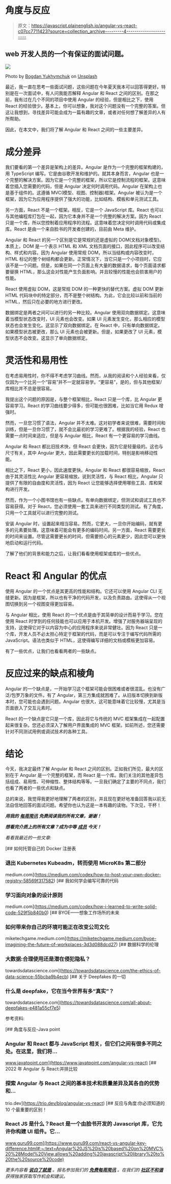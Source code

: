 # 角度与反应

> 原文：<https://javascript.plainenglish.io/angular-vs-react-c07cc7711423?source=collection_archive---------4----------------------->

## web 开发人员的一个有保证的面试问题。

![](img/e141ae48d3021206d779d0a82156bb9c.png)

Photo by [Bogdan Yukhymchuk](https://unsplash.com/@yuhy?utm_source=medium&utm_medium=referral) on [Unsplash](https://unsplash.com?utm_source=medium&utm_medium=referral)

最近，我一直在思考一些面试问题，这些问题在今年夏天我本可以回答得更好。特别是在一次面试中，有人问我能否解释 Angular 和 React 之间的区别。在那之前，我有过在几个不同的项目中使用 Angular 的经验，但是相比之下，使用 React 的经验很少。基本上，你可以想象，我对这个问题没有一个完整的答案。但这让我想到，寻找差异可能会成为一篇有趣的文章，或者对任何想了解差异的人有所帮助。

因此，在本文中，我们将了解 Angular 和 React 之间的一些主要差异。

# **成分差异**

我们要看的第一个差异是架构上的差异。Angular 是作为一个完整的框架构建的，用 TypeScript 编写。它是由谷歌开发和维护的。就其本身而言，Angular 也是一个完整的解决方案。因为它是一个完整的框架，所以它是控制流程的框架。这意味着您插入您需要的代码，但是 Angular 决定何时调用代码。Angular 在架构上也是基于组件的。这遵循 MVC(模型、视图、控制器)框架。Angular 被认为是一个框架，因为它为应用程序提供了强大的功能，比如结构、模板和单元测试工具。

另一方面，React 不是一个框架。相反，它是一个 JavaScript 库。React 也可以与其他编程库打包在一起，因为它本身并不是一个完整的解决方案。因为 React 只是一个库，所以您控制着应用程序的流程。这意味着您决定何时调用代码或集成库。React 是由一个来自脸书的开发者创建的，目前由 Meta 维护。

Angular 和 React 的另一个区别是它是常规的还是虚拟的 DOM(文档对象模型)。本质上，DOM 是一个表示 HTML 和 XML 文档页面的接口，因此程序可以改变结构、样式和内容。因为 Angular 使用常规 DOM，所以当结构或内容改变时，HTML 标记的整个树结构都会更新。正常情况下，当它只是一个小项目时，它应该不是一个问题。但是，如果在同一个页面上有大量的数据请求，每个页面请求都要替换 HTML，那么这会对性能产生负面影响。并且较慢的性能也会损害用户的性能。

React 使用虚拟 DOM，这是常规 DOM 的一种更快的替代方案。虚拟 DOM 更新 HTML 代码块中的特定部分，而不是整个树结构。为此，它会比较以前和当前的 HTML，然后只在必要的地方进行更改。

数据绑定是两者之间可以进行的另一种比较。Angular 使用双向数据绑定。这意味着当模型状态改变时，UI 元素也会改变。如果 UI 元素发生变化，那么相应的模型状态也会发生变化。这显示了双向数据绑定。在 React 中，只有单向数据绑定。如果模型状态被更改，那么 UI 元素也会被更新。但是，如果更改了 UI 元素，模型状态不会改变。这显示了单向数据绑定。

# **灵活性和易用性**

在考虑易用性时，你不得不考虑学习曲线。然而，从我的阅读和个人经验来看，仅仅因为一个比另一个“容易”并不一定就容易学。“更容易”，是的，但与其他框架/库相比并不总是很容易。

我提出这个问题的原因是，与整个框架相比，React 只是一个库，比 Angular 更容易学习。React 的学习曲线要少得多，但可能也很困难，比如当它用 Redux 增强时。

然而，一旦您习惯了语法，Angular 并不太难。这对初学者来说很难，需要时间和训练，但是一旦你习惯了，就不会比最初的学习更难了。根据我的经验，React 也需要一点时间来适应，但是与 Angular 相比，React 有一个更容易的学习曲线。

Angular 和 React 都比旧技术快，但 React 会更快，因为它是轻量级的。这也与尺寸有关，其中 Angular 更大，因此需要更长的加载时间，特别是影响移动性能。

相比之下，React 更小，因此速度更快。Angular 和 React 都很容易缩放，React 由于其灵活性比 Angular 更容易缩放。说到灵活性，与 React 相比，Angular 只提供了有限的自由度和灵活性，因为 React 让您能够选择使用哪些工具、库和架构进行开发。

然而，作为一个小图书馆也有一些缺点。有单向数据绑定，但测试和调试工具也不容易获得。对于 React，您必须使用一套工具来进行不同类型的测试。有了角度，只用一个工具就可以进行完整的测试。

安装 Angular 时，设置起来相当容易。然而，它更大，一旦你开始编码，就有更多的元素要处理。这意味着可能会有更多的编码时间。另一方面，React 需要更长的时间来设置。尽管这需要更长的时间，但需要担心的元素更少，因此您可以更快地启动和运行代码。

了解了他们的背景和能力之后，让我们看看使用框架或库的一些优点。

# **React 和 Angular 的优点**

使用 Angular 的一个优点是其更高的性能和结构。它还可以使用 Angular CLI 无缝更新。因为是框架，所以也有干净的代码开发，以及负责路由。这使得从一个视图切换到另一个视图变得更加容易。

与 Angular 相比，使用 React 的一个优点是由于其简单的设计而易于学习。您在使用 React 时学到的任何技能也可以应用于本机开发。增强了对服务器端呈现的支持，这使得它对于以内容为中心的应用程序来说非常健壮。因为 React 只是一个库，开发人员不必太担心特定于框架的代码，而是可以专注于编写代码所需的 JavaScript。语法也类似于 HTML，这使得编写详细的文档或模板更加容易。

有了一些优点，让我们也看看两者的一些缺点。

# **反应过来的缺点和棱角**

Angular 的一个缺点是，一开始学习这个框架可能会很困难或者很混乱。也没有广泛/包罗万象的文件。有了 Angular，第三方集成就困难了。从旧版本切换到新版本时，您可能也会遇到问题。Angular 也很大，这可能意味着它比较慢，尤其是当页面嵌入了交互元素时。

React 的一个缺点是它只是一个库，因此将它与传统的 MVC 框架集成在一起配置起来很复杂。您还必须深入了解用户界面集成的 MVC 框架。如前所述，您还需要针对不同测试用例或调试技术的各种工具。

# **结论**

今天，我决定最终了解 Angular 和 React 之间的区别。正如我们所见，最大的区别在于 Angular 是一个完整的框架，而 React 是一个库。我们关注的其他差异包括组成、易用性、可伸缩性、整体结构等等。一旦我们确定了主要的不同点，我们也看了两者的一些优点和缺点。

总的来说，我觉得我更好地理解了两者的区别，并且现在更好地准备回答我以前无法自信地回答的面试问题。希望你也认为这是一本有趣的读物。下次见，干杯！

***用我的*** [***每周简讯***](https://crafty-leader-2062.ck.page/8f8bcfb181) ***免费阅读我的所有文章，谢谢！***

***想看完介质上的所有文章？成为中等*** [***成员***](https://miketechgame.medium.com/membership) ***今天！***

*看看我最近的一些文章:*

[](https://medium.com/codex/how-to-host-your-own-docker-registry-58569f317582) [## 如何托管自己的 Docker 注册表

### 退出 Kubernetes Kubeadm，转而使用 MicroK8s 第二部分

medium.com](https://medium.com/codex/how-to-host-your-own-docker-registry-58569f317582) [](https://medium.com/codex/how-i-learned-to-write-solid-code-529f5b840b0) [## 我如何学会编写可靠的代码

### 学习面向对象的设计原则

medium.com](https://medium.com/codex/how-i-learned-to-write-solid-code-529f5b840b0) [](https://miketechgame.medium.com/byoe-imagining-the-future-of-workplaces-3d3d088dcd27) [## BYOE——想象工作场所的未来

### 如何带来你自己的环境可能正在改变公司文化

miketechgame.medium.com](https://miketechgame.medium.com/byoe-imagining-the-future-of-workplaces-3d3d088dcd27) [](https://towardsdatascience.com/the-ethics-of-data-science-55bcba9b4ecb) [## 数据科学的伦理

### 大数据:合理使用还是潜在侵犯隐私？

towardsdatascience.com](https://towardsdatascience.com/the-ethics-of-data-science-55bcba9b4ecb) [](https://towardsdatascience.com/all-about-deepfakes-e481a55cf7e5) [## 关于 Deepfakes 的一切

### 什么是 deepfake，它在当今世界有多“真实”？

towardsdatascience.com](https://towardsdatascience.com/all-about-deepfakes-e481a55cf7e5) 

参考资料:

 [## 角度与反应-Java point

### Angular 和 React 都与 JavaScript 相关，但它们之间有很多不同之处。在这里，我们将…

www.javatpoint.com](https://www.javatpoint.com/angular-vs-react) [](https://trio.dev/blog/angular-vs-react) [## 2022 年 Angular 与 React:并排比较

### 探索 Angular 与 React 之间的基本技术和质量差异及其各自的优势和…

trio.dev](https://trio.dev/blog/angular-vs-react) [](https://www.guru99.com/react-vs-angular-key-difference.html#:~:text=Angular%20JS%20is%20based%20on%20MVC%20%28Model%20View,allows%20adding%20javascript%20library%20to%20the%20source%20code) [## 反应与角度:你必须知道的 10 个最重要的区别！

### React JS 是什么？React 是一个由脸书开发的 Javascript 库，它允许你构建 UI 组件。它…

www.guru99.com](https://www.guru99.com/react-vs-angular-key-difference.html#:~:text=Angular%20JS%20is%20based%20on%20MVC%20%28Model%20View,allows%20adding%20javascript%20library%20to%20the%20source%20code) 

*更多内容看* [***说白了就是***](http://plainenglish.io/) *。报名参加我们的* [***免费每周简讯***](http://newsletter.plainenglish.io/) *。在我们的* [***社区不和谐***](https://discord.gg/GtDtUAvyhW) *获得独家获取写作机会和建议。*
